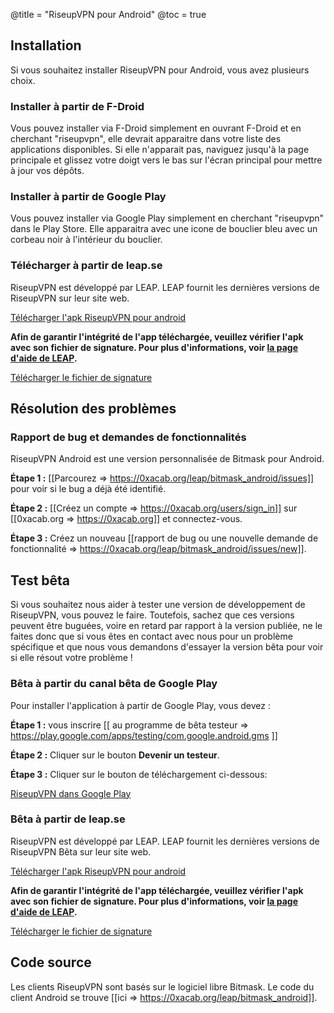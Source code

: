 @title = "RiseupVPN pour Android"
@toc = true

## Installation

Si vous souhaitez installer RiseupVPN pour Android, vous avez plusieurs choix.


### Installer à partir de F-Droid

Vous pouvez installer via F-Droid simplement en ouvrant F-Droid et en cherchant "riseupvpn", elle devrait apparaitre dans votre liste des applications disponibles. Si elle n'apparait pas, naviguez jusqu'à la page principale et glissez votre doigt vers le bas sur l'écran principal pour mettre à jour vos dépôts.


### Installer à partir de Google Play

Vous pouvez installer via Google Play simplement en cherchant "riseupvpn" dans le Play Store. Elle apparaitra avec une icone de bouclier bleu avec un corbeau noir à l'intérieur du bouclier.

### Télécharger à partir de leap.se

RiseupVPN est développé par LEAP. LEAP fournit les dernières versions de RiseupVPN sur leur site web.

<a class="btn btn-default btn-lg" href="https://downloads.leap.se/RiseupVPN/android/RiseupVPN-Android-latest.apk"><i class="fa fa-download"></i> Télécharger l'apk RiseupVPN pour android</a>


**Afin de garantir l'intégrité de l'app téléchargée, veuillez vérifier l'apk avec son fichier de signature. Pour plus d'informations, voir <a href="https://bitmask.net/en/install/signature-verification">la page d'aide de LEAP</a>.**

<a class="btn btn-default btn-lg" href="https://downloads.leap.se/RiseupVPN/android/RiseupVPN-Android-latest.apk.sig"><i class="fa fa-download"></i>Télécharger le fichier de signature</a>

## Résolution des problèmes

### Rapport de bug et demandes de fonctionnalités

RiseupVPN Android est une version personnalisée de Bitmask pour Android.

**Étape 1 :** [[Parcourez => https://0xacab.org/leap/bitmask_android/issues]] pour voir si le bug a déjà été identifié.

**Étape 2 :** [[Créez un compte => https://0xacab.org/users/sign_in]] sur [[0xacab.org => https://0xacab.org]] et connectez-vous.

**Étape 3 :** Créez un nouveau [[rapport de bug ou une nouvelle demande de fonctionnalité => https://0xacab.org/leap/bitmask_android/issues/new]].


## Test bêta

Si vous souhaitez nous aider à tester une version de développement de RiseupVPN, vous pouvez le faire. Toutefois, sachez que ces versions peuvent être buguées, voire en retard par rapport à la version publiée, ne le faites donc que si vous êtes en contact avec nous pour un problème spécifique et que nous vous demandons d'essayer la version bêta pour voir si elle résout votre problème !

### Bêta à partir du canal bêta de Google Play

Pour installer l'application à partir de Google Play, vous devez :

**Étape 1 :** vous inscrire [[ au programme de bêta testeur => https://play.google.com/apps/testing/com.google.android.gms ]]

**Étape 2 :** Cliquer sur le bouton **Devenir un testeur**.

**Étape 3 :** Cliquer sur le bouton de téléchargement ci-dessous:

<a class="btn btn-default btn-lg" href="https://play.google.com/store/apps/details?id=se.leap.riseupvpn"><i class="fa fa-download"></i> RiseupVPN dans Google Play</a>


### Bêta à partir de leap.se

RiseupVPN est développé par LEAP. LEAP fournit les dernières versions de RiseupVPN Bêta sur leur site web.

<a class="btn btn-default btn-lg" href="https://downloads.leap.se/RiseupVPN/android/RiseupVPN-Android-testing.apk"><i class="fa fa-download"></i> Télécharger l'apk RiseupVPN pour android</a>


**Afin de garantir l'intégrité de l'app téléchargée, veuillez vérifier l'apk avec son fichier de signature. Pour plus d'informations, voir <a href="https://bitmask.net/en/install/signature-verification">la page d'aide de LEAP</a>.**

<a class="btn btn-default btn-lg" href="https://downloads.leap.se/RiseupVPN/android/RiseupVPN-Android-testing.apk.sig"><i class="fa fa-download"></i>Télécharger le fichier de signature</a>

## Code source
Les clients RiseupVPN sont basés sur le logiciel libre Bitmask. Le code du client Android se trouve [[ici => https://0xacab.org/leap/bitmask_android]].
